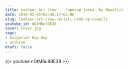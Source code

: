 ```yaml
---
title: Leshper Art Crew  - Сериали (prod. by Nowallz)
date: 2014-02-05T02:45:17+02:00
slug: leshper-art-crew-seriali-prod-by-nowallz
youtube_id: nOtM6u9BE38
cover: cover.jpg
tags:
- bulgarian hip hop
- archive
draft: false
---
```


{{< youtube nOtM6u9BE38 >}}
